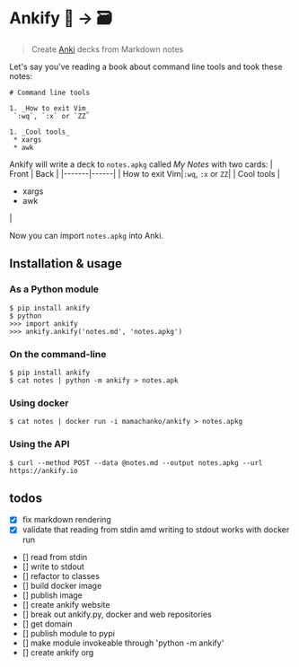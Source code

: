 # Ankify 📝 → 🗃

> Create [Anki](https://apps.ankiweb.net) decks from Markdown notes 

Let's say you've reading a book about command line tools and took these notes:
```
# Command line tools

1. _How to exit Vim_
 `:wq`, `:x` or `ZZ`

1. _Cool tools_
 * xargs
 * awk
```

Ankify will write a deck to `notes.apkg` called _My Notes_ with two cards:
| Front | Back |
|-------|------|
| How to exit Vim|`:wq`, `:x` or `ZZ`|
| Cool tools | <ul><li>xargs</li><li>awk</li></ul> |

Now you can import `notes.apkg` into Anki.

## Installation & usage

### As a Python module
```
$ pip install ankify
$ python
>>> import ankify
>>> ankify.ankify('notes.md', 'notes.apkg')
```

### On the command-line
```
$ pip install ankify
$ cat notes | python -m ankify > notes.apk
```

### Using docker

```
$ cat notes | docker run -i mamachanko/ankify > notes.apkg
```

### Using the API
```
$ curl --method POST --data @notes.md --output notes.apkg --url https://ankify.io
```

## todos
 * [x] fix markdown rendering
 * [x] validate that reading from stdin amd writing to stdout works with docker run
 * [] read from stdin
 * [] write to stdout
 * [] refactor to classes
 * [] build docker image
 * [] publish image
 * [] create ankify website
 * [] break out ankify.py, docker and web repositories 
 * [] get domain
 * [] publish module to pypi
 * [] make module invokeable through 'python -m ankify'
 * [] create ankify org

